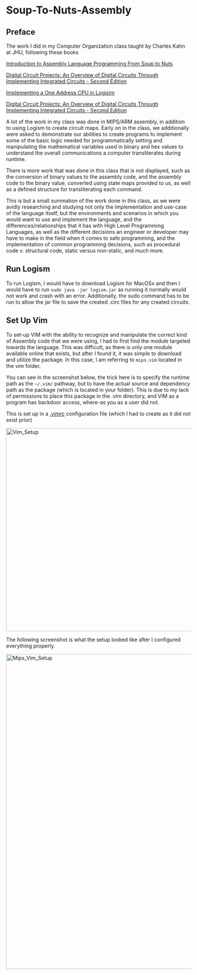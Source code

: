# Soup-To-Nuts-Assembly

Preface
---

The work I did in my Computer Organization class taught by Charles Kahn at JHU, following these books

[Introduction to Assembly Language Programming From Soup to Nuts](https://cupola.gettysburg.edu/oer/8/)

[Digital Circuit Projects: An Overview of Digital Circuits Through Implementing Integrated Circuits - Second Edition]([https://cupola.gettysburg.edu/oer/8/](https://cupola.gettysburg.edu/cgi/viewcontent.cgi?article=1000&context=oer))

[Implementing a One Address CPU in Logisim](https://cupola.gettysburg.edu/cgi/viewcontent.cgi?article=1002&context=oer)

[Digital Circuit Projects: An Overview of Digital Circuits Through Implementing Integrated Circuits - Second Edition](https://cupola.gettysburg.edu/cgi/viewcontent.cgi?article=1000&context=oer)

A lot of the work in my class was done in MIPS/ARM assembly, in addition to using Logism to create circuit maps. Early on in the class, we additionally were asked to demonstrate our abilities to create programs to implement some of the basic logic needed for programmatically setting and manipulating the mathematical variables used in binary and hex values to understand the overall communications a computer transliterates during runtime.

There is more work that was done in this class that is not displayed, such as the conversion of binary values to the assembly code, and the assembly code to the binary value, converted using state maps provided to us, as well as a defined structure for transliterating each command.

This is but a small summation of the work done in this class, as we were avidly researching and studying not only the implementation and use-case of the language itself, but the environments and scenarios in which you would want to use and implement the language, and the differences/relationships that it has with High Level Programming Languages, as well as the different decisions an engineer or developer may have to make in the field when it comes to safe programming, and the implementation of common programming decisions, such as procedural code v. structural code, static versus non-static, and much more.

Run Logism
---
To run Logism, I would have to download Logism for MacOSx and then I would have to run `sudo java -jar logism.jar` as running it normally would not work and crash with an error. Additionally, the sudo command has to be run to allow the jar file to save the created .circ files for any created circuits.

Set Up Vim
---
To set-up VIM with the ability to recognize and manipulate the correct kind of Assembly code that we were using, I had to first find the module targeted towards the language. This was difficult, as there is only one module available online that exists, but after I found it, it was simple to download and utilize the package. In this case, I am referring to `mips.vim` located in the vim folder.

You can see in the screenshot below, the trick here is to specify the runtime path as the `~/.vim/` pathway, but to have the actual source and dependency path as the package (which is located in your folder). This is due to my lack of permissions to place this package in the .vim directory, and VIM as a program has backdoor access, where-as you as a user did not.

This is set up in a [.vimrc](https://github.com/Zach-GH/Soup-To-Nuts-Assembly/blob/main/vim/.vimrc) configuration file (which I had to create as it did not exist prior) 

<img width="553" alt="Vim_Setup" src="https://github.com/Zach-GH/Soup-To-Nuts-Assembly/assets/80639692/d8858b97-fd7b-42f0-8eda-68e2db85eccc">

The following screenshot is what the setup looked like after I configured everything properly.

<img width="857" alt="Mips_Vim_Setup" src="https://github.com/Zach-GH/Soup-To-Nuts-Assembly/assets/80639692/8eaaf2b6-7450-49c7-a7a7-e615ec5d7234">

